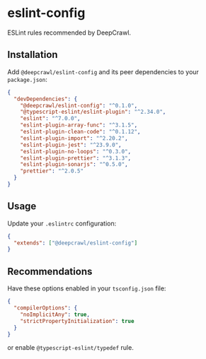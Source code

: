 # eslint-config

ESLint rules recommended by DeepCrawl.

## Installation

Add `@deepcrawl/eslint-config` and its peer dependencies to your `package.json`:

```json
{
  "devDependencies": {
    "@deepcrawl/eslint-config": "^0.1.0",
    "@typescript-eslint/eslint-plugin": "^2.34.0",
    "eslint": "^7.0.0",
    "eslint-plugin-array-func": "^3.1.5",
    "eslint-plugin-clean-code": "^0.1.12",
    "eslint-plugin-import": "^2.20.2",
    "eslint-plugin-jest": "^23.9.0",
    "eslint-plugin-no-loops": "^0.3.0",
    "eslint-plugin-prettier": "^3.1.3",
    "eslint-plugin-sonarjs": "^0.5.0",
    "prettier": "^2.0.5"
  }
}
```

## Usage

Update your `.eslintrc` configuration:

```json
{
  "extends": ["@deepcrawl/eslint-config"]
}
```

## Recommendations

Have these options enabled in your `tsconfig.json` file:

```json
{
  "compilerOptions": {
    "noImplicitAny": true,
    "strictPropertyInitialization": true
  }
}
```

or enable `@typescript-eslint/typedef` rule.
